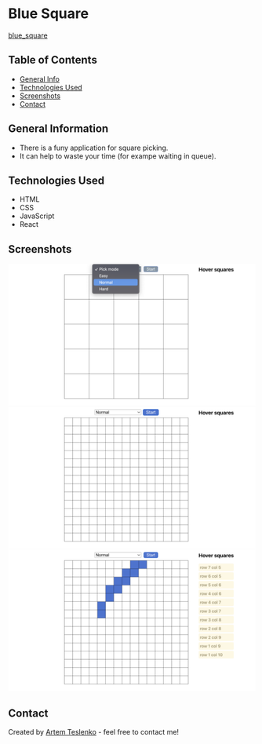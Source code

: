 # Blue Square

[blue_square](https://artemteslenko.github.io/blue-square-app/)

## Table of Contents

- [General Info](#general-information)
- [Technologies Used](#technologies-used)
- [Screenshots](#screenshots)
- [Contact](#contact)

## General Information

- There is a funy application for square picking.
- It can help to waste your time (for exampe waiting in queue).

## Technologies Used

- HTML
- CSS
- JavaScript
- React

## Screenshots

![Pick mode](./Screenshots/PickMode.png)
![Start Playing](./Screenshots/StartPlaying.png)
![Enjoy](./Screenshots/Enjoy.png)

## Contact

Created by [Artem Teslenko](https://t.me/artemTeslenkoW126) - feel free to contact me!
